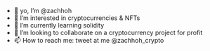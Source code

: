 - 👋 yo, I’m @zachhoh
- 👀 I’m interested in cryptocurrencies & NFTs
- 🌱 I’m currently learning solidity
- 💞️ I’m looking to collaborate on a cryptocurrency project for profit
- 📫 How to reach me: tweet at me @zachhoh_crypto

<!---
zachhoh/zachhoh is a ✨ special ✨ repository because its `README.md` (this file) appears on your GitHub profile.
You can click the Preview link to take a look at your changes.
--->

